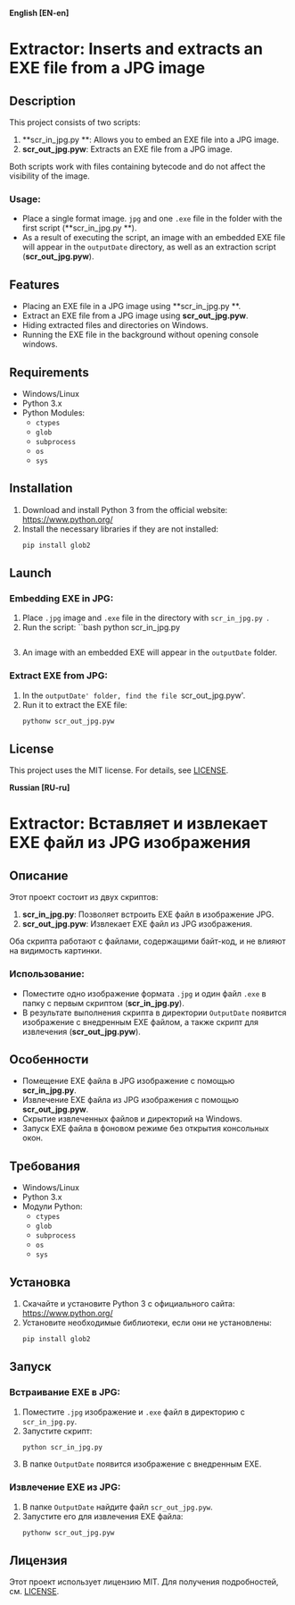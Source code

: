 **English [EN-en]**# Extractor: Inserts and extracts an EXE file from a JPG image## DescriptionThis project consists of two scripts:1. **scr_in_jpg.py **: Allows you to embed an EXE file into a JPG image.2. **scr_out_jpg.pyw**: Extracts an EXE file from a JPG image.Both scripts work with files containing bytecode and do not affect the visibility of the image.### Usage:- Place a single format image. `jpg` and one `.exe` file in the folder with the first script (**scr_in_jpg.py **).- As a result of executing the script, an image with an embedded EXE file will appear in the `outputDate` directory, as well as an extraction script (**scr_out_jpg.pyw**).## Features- Placing an EXE file in a JPG image using **scr_in_jpg.py **.- Extract an EXE file from a JPG image using **scr_out_jpg.pyw**.- Hiding extracted files and directories on Windows.- Running the EXE file in the background without opening console windows.## Requirements- Windows/Linux- Python 3.x- Python Modules:  - `ctypes`  - `glob`  - `subprocess`  - `os`  - `sys`## Installation1. Download and install Python 3 from the official website: https://www.python.org/2. Install the necessary libraries if they are not installed:   ```bash   pip install glob2   ```## Launch### Embedding EXE in JPG:1. Place `.jpg` image and `.exe` file in the directory with `scr_in_jpg.py `.2. Run the script:``bash   python scr_in_jpg.py   ```3. An image with an embedded EXE will appear in the `outputDate` folder.### Extract EXE from JPG:1. In the `outputDate' folder, find the file `scr_out_jpg.pyw'.2. Run it to extract the EXE file:   ```bash   pythonw scr_out_jpg.pyw   ```## LicenseThis project uses the MIT license. For details, see [LICENSE](./LICENSE).**Russian [RU-ru]**# Extractor: Вставляет и извлекает EXE файл из JPG изображения## ОписаниеЭтот проект состоит из двух скриптов:1. **scr_in_jpg.py**: Позволяет встроить EXE файл в изображение JPG.2. **scr_out_jpg.pyw**: Извлекает EXE файл из JPG изображения.Оба скрипта работают с файлами, содержащими байт-код, и не влияют на видимость картинки.### Использование:- Поместите одно изображение формата `.jpg` и один файл `.exe` в папку с первым скриптом (**scr_in_jpg.py**).- В результате выполнения скрипта в директории `OutputDate` появится изображение с внедренным EXE файлом, а также скрипт для извлечения (**scr_out_jpg.pyw**).## Особенности- Помещение EXE файла в JPG изображение с помощью **scr_in_jpg.py**.- Извлечение EXE файла из JPG изображения с помощью **scr_out_jpg.pyw**.- Скрытие извлеченных файлов и директорий на Windows.- Запуск EXE файла в фоновом режиме без открытия консольных окон.## Требования- Windows/Linux- Python 3.x- Модули Python:  - `ctypes`  - `glob`  - `subprocess`  - `os`  - `sys`## Установка1. Скачайте и установите Python 3 с официального сайта: https://www.python.org/2. Установите необходимые библиотеки, если они не установлены:   ```bash   pip install glob2   ```## Запуск### Встраивание EXE в JPG:1. Поместите `.jpg` изображение и `.exe` файл в директорию с `scr_in_jpg.py`.2. Запустите скрипт:   ```bash   python scr_in_jpg.py   ```3. В папке `OutputDate` появится изображение с внедренным EXE.### Извлечение EXE из JPG:1. В папке `OutputDate` найдите файл `scr_out_jpg.pyw`.2. Запустите его для извлечения EXE файла:   ```bash   pythonw scr_out_jpg.pyw   ```## ЛицензияЭтот проект использует лицензию MIT. Для получения подробностей, см. [LICENSE](./LICENSE).